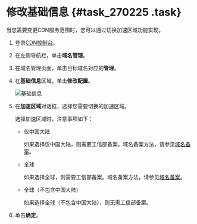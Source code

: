 # 修改基础信息 {#task_270225 .task}

当您需要变更CDN服务范围时，您可以通过切换加速区域功能实现。

1.  登录[CDN控制台](https://cdn.console.aliyun.com)。
2.  在左侧导航栏，单击**域名管理**。
3.  在域名管理页面，单击目标域名对应的**管理**。
4.  在**基础信息**区域，单击**修改配置**。 

    ![基础信息](http://static-aliyun-doc.oss-cn-hangzhou.aliyuncs.com/assets/img/223009/156750363847753_zh-CN.png)

5.  在**加速区域**对话框，选择您需要切换的加速区域。 

    选择加速区域时，注意事项如下：

    -   仅中国大陆

        如果选择仅中国大陆，则需要工信部备案。域名备案方法，请参见[域名备案](../intl.zh-CN/产品简介/使用限制.md#section_r1h_lgx_wdb)。

    -   全球

        如果选择全球，则需要工信部备案。域名备案方法，请参见[域名备案](../intl.zh-CN/产品简介/使用限制.md#section_r1h_lgx_wdb)。

    -   全球（不包含中国大陆）

        如果选择全球（不包含中国大陆），则无需工信部备案。

6.  单击**确定**。

